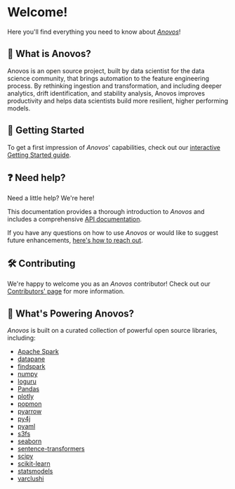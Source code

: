 # Welcome!

Here you'll find everything you need to know about [_Anovos_](https://www.anovos.ai)!

## 🧭 What is Anovos?

Anovos is an open source project, built by data scientist for the data science community,
that brings automation to the feature engineering process.
By rethinking ingestion and transformation, and including deeper analytics, drift identification,
and stability analysis, Anovos improves productivity and helps data scientists build more resilient,
higher performing models.

## 🚀 Getting Started

To get a first impression of _Anovos_' capabilities, check out our [interactive Getting Started guide](getting-started.md).

## ❓ Need help?

Need a little help? We're here!

This documentation provides a thorough introduction to _Anovos_ and includes a comprehensive [API documentation](api/index.md).

If you have any questions on how to use _Anovos_ or would like to suggest future enhancements, [here's how to reach out](community/communication.md).

## 🛠 Contributing

We're happy to welcome you as an _Anovos_ contributor!
Check out our [Contributors' page](community/contributing.md) for more information.

## 🔋 What's Powering Anovos?

_Anovos_ is built on a curated collection of powerful open source libraries, including: 

- [Apache Spark](https://github.com/apache/spark)
- [datapane](https://github.com/datapane/datapane/)
- [findspark](https://github.com/minrk/findspark/)
- [numpy](https://github.com/numpy/numpy/)
- [loguru](https://github.com/Delgan/loguru/) 
- [Pandas](https://github.com/pandas-dev/pandas)
- [plotly](https://github.com/plotly/)
- [popmon](https://github.com/ing-bank/popmon/)
- [pyarrow](https://github.com/apache/arrow/)
- [py4j](https://github.com/py4j/py4j/)
- [pyaml](https://github.com/yaml/pyyaml/)
- [s3fs](https://github.com/fsspec/s3fs/)
- [seaborn](https://github.com/mwaskom/seaborn)
- [sentence-transformers](https://github.com/UKPLab/sentence-transformers/)
- [scipy](https://github.com/scipy/scipy)
- [scikit-learn](https://github.com/scikit-learn/scikit-learn/)
- [statsmodels](https://github.com/statsmodels/statsmodels)
- [varclushi](https://github.com/jingtt/varclushi)
